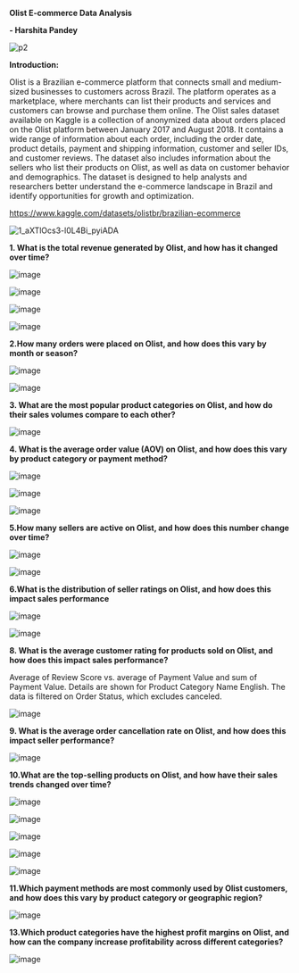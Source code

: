 **Olist E-commerce Data Analysis**


**- Harshita Pandey**



![p2](https://user-images.githubusercontent.com/53274845/236129119-c458b1b9-e0e8-490d-b28a-5fcb2bb1857d.jpg)


**Introduction:**



Olist is a Brazilian e-commerce platform that connects small and medium-sized businesses to
customers across Brazil. The platform operates as a marketplace, where merchants can list
their products and services and customers can browse and purchase them online.
The Olist sales dataset available on Kaggle is a collection of anonymized data about orders
placed on the Olist platform between January 2017 and August 2018. It contains a wide range
of information about each order, including the order date, product details, payment and shipping
information, customer and seller IDs, and customer reviews. The dataset also includes
information about the sellers who list their products on Olist, as well as data on customer
behavior and demographics. The dataset is designed to help analysts and researchers better
understand the e-commerce landscape in Brazil and identify opportunities for growth and
optimization.


https://www.kaggle.com/datasets/olistbr/brazilian-ecommerce




![1_aXTlOcs3-l0L4Bi_pyiADA](https://user-images.githubusercontent.com/53274845/236130348-69a03e11-4d35-48f5-b3cf-37abb1994d20.jpg)


**1.  What is the total revenue generated by Olist, and how has it changed over time?**

![image](https://user-images.githubusercontent.com/53274845/236662543-1e1c3be8-3ef5-472a-a4f3-00db2889657e.png)


![image](https://user-images.githubusercontent.com/53274845/236662751-5ef37aa6-f3a7-4fbc-9159-31feaa7e5281.png)

![image](https://user-images.githubusercontent.com/53274845/236665702-fa1e4bcb-12f3-42af-bc8e-56098a20ac91.png)



![image](https://user-images.githubusercontent.com/53274845/236663337-18ac7034-fbf5-461f-bf5d-38a263f10d6f.png)

**2.How many orders were placed on Olist, and how does this vary by month or season?**

![image](https://user-images.githubusercontent.com/53274845/236663526-107388e8-96fe-4784-a0ce-534c46a47f34.png)

![image](https://user-images.githubusercontent.com/53274845/236663825-3b93a90a-004b-4a36-8c87-7e6f6db6e6ab.png)

**3. What are the most popular product categories on Olist, and how do their sales volumes compare to each other?**

![image](https://user-images.githubusercontent.com/53274845/236664692-2b7b66a5-d10a-4651-8d94-01ed6dc6155a.png)


**4. What is the average order value (AOV) on Olist, and how does this vary by product category or payment method?**

![image](https://user-images.githubusercontent.com/53274845/236682313-e6eee299-f6e8-446e-9fc7-8a0c425dc498.png)



![image](https://user-images.githubusercontent.com/53274845/236682252-b1d0f4a9-3419-494f-976e-c38c2ebd7b72.png)


![image](https://user-images.githubusercontent.com/53274845/236665854-6a5220ad-73a0-4793-9457-b26a5e57b34a.png)

**5.How many sellers are active on Olist, and how does this number change over time?**


![image](https://user-images.githubusercontent.com/53274845/236682638-1d3c027b-c58e-4541-800e-7b9ad7da77f1.png)


![image](https://user-images.githubusercontent.com/53274845/236682958-9f62917e-1dfa-4940-a7fc-2149a39b2c59.png)


**6.What is the distribution of seller ratings on Olist, and how does this impact sales performance**



![image](https://user-images.githubusercontent.com/53274845/236683676-665fbcf2-5c3d-4fd3-ac82-70a8c17d2de9.png)

![image](https://user-images.githubusercontent.com/53274845/236683823-c751943a-b9c4-4dcf-9caa-74fc1bd8f831.png)

**8. What is the average customer rating for products sold on Olist, and how does this impact sales performance?**

Average of Review Score vs. average of Payment Value and sum of Payment Value.  Details are shown for Product Category Name English. The data is filtered on Order Status, which excludes canceled.

![image](https://user-images.githubusercontent.com/53274845/236753397-308a004c-eb28-4131-8c9e-857d1b068fc5.png)

**9. What is the average order cancellation rate on Olist, and how does this impact seller
performance?**

![image](https://github.com/HarshitaPandey08/DataAnalysisChallengeApril/assets/53274845/f856b000-dd7f-4a51-9c25-85bbbd2f43a2)

**10.What are the top-selling products on Olist, and how have their sales trends changed over time?**

![image](https://user-images.githubusercontent.com/53274845/236757406-d23d7821-c09e-4f5a-a8fe-e55a2d597bfe.png)

![image](https://github.com/HarshitaPandey08/DataAnalysisChallengeApril/assets/53274845/6889ffb5-339b-4c2b-b388-a136357c8c84)

![image](https://github.com/HarshitaPandey08/DataAnalysisChallengeApril/assets/53274845/b21b1e55-ebed-43fe-bd0d-2909c6c69e02)

![image](https://github.com/HarshitaPandey08/DataAnalysisChallengeApril/assets/53274845/fdc86a2d-3e6c-4a61-a8c1-f640b46e7c9b)

![image](https://github.com/HarshitaPandey08/DataAnalysisChallengeApril/assets/53274845/e9f1cddb-e949-4dd3-a98f-d29b9ae696f4)


**11.Which payment methods are most commonly used by Olist customers, and how does this vary by product category or geographic region?**

![image](https://github.com/HarshitaPandey08/DataAnalysisChallengeApril/assets/53274845/e99d19a2-58f1-4deb-a8a6-8f43d9d89dd5)


**13.Which product categories have the highest profit margins on Olist, and how can the company increase profitability across different categories?**

![image](https://github.com/HarshitaPandey08/DataAnalysisChallengeApril/assets/53274845/0f0975a5-db63-45fc-aa57-0f22b157a306)











